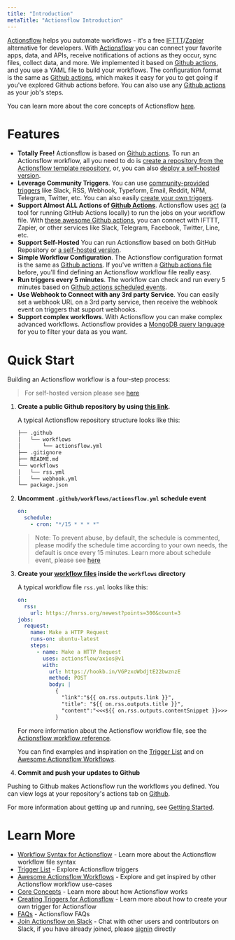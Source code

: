 ```yaml
---
title: "Introduction"
metaTitle: "Actionsflow Introduction"
---
```


[Actionsflow](https://github.com/actionsflow/actionsflow) helps you automate workflows - it's a free [IFTTT](https://ifttt.com/)/[Zapier](https://zapier.com/) alternative for developers. With [Actionsflow](https://github.com/actionsflow/actionsflow) you can connect your favorite apps, data, and APIs, receive notifications of actions as they occur, sync files, collect data, and more. We implemented it based on [Github actions](https://docs.github.com/en/actions), and you use a YAML file to build your workflows. The configuration format is the same as [Github actions](https://docs.github.com/en/actions/configuring-and-managing-workflows/configuring-a-workflow), which makes it easy for you to get going if you've explored Github actions before. You can also use any [Github actions](https://github.com/marketplace?type=actions) as your job's steps.

You can learn more about the core concepts of Actionsflow [here](/docs/concepts.md).

# Features

- **Totally Free!** Actionsflow is based on [Github actions](https://docs.github.com/en/actions). To run an Actionsflow workflow, all you need to do is [create a repository from the Actionsflow template repository](https://github.com/actionsflow/actionsflow-workflow-default/generate), or, you can also [deploy a self-hosted version](/docs/self-hosted.md).
- **Leverage Community Triggers**. You can use [community-provided triggers](/docs/triggers.md#triggers-list) like Slack, RSS, Webhook, Typeform, Email, Reddit, NPM, Telegram, Twitter, etc. You can also easily [create your own triggers](/docs/creating-triggers.md).
- **Support Almost ALL Actions of [Github Actions](https://github.com/marketplace?type=actions)**. Actionsflow uses [act](https://github.com/nektos/act) (a tool for running GitHub Actions locally) to run the jobs on your workflow file. With [these awesome Github actions](/docs/actions.md), you can connect with IFTTT, Zapier, or other services like Slack, Telegram, Facebook, Twitter, Line, etc.
- **Support Self-Hosted** You can run Actionsflow based on both GitHub Repository or [a self-hosted version](/docs/self-hosted.md).
- **Simple Workflow Configuration**. The Actionsflow configuration format is the same as [Github actions](https://docs.github.com/en/actions/configuring-and-managing-workflows/configuring-a-workflow). If you've written a [Github actions file](https://docs.github.com/en/actions/configuring-and-managing-workflows/configuring-a-workflow) before, you'll find defining an Actionsflow workflow file really easy.
- **Run triggers every 5 minutes**. The workflow can check and run every 5 minutes based on [Github actions scheduled events](https://docs.github.com/en/actions/reference/events-that-trigger-workflows#scheduled-events).
- **Use Webhook to Connect with any 3rd party Service**. You can easily set a webhook URL on a 3rd party service, then receive the webhook event on triggers that support webhooks.
- **Support complex workflows**. With Actionsflow you can make complex advanced workflows. Actionsflow provides a [MongoDB query language](/docs/workflow.md#ontriggerconfigfilter) for you to filter your data as you want.

# Quick Start

Building an Actionsflow workflow is a four-step process:

> For self-hosted version please see [here](/docs/self-hosted.md)

1. **Create a public Github repository by using [this link](https://github.com/actionsflow/actionsflow-workflow-default/generate).**

   A typical Actionsflow repository structure looks like this:

   ```sh
   ├── .github
   │   └── workflows
   │       └── actionsflow.yml
   ├── .gitignore
   ├── README.md
   └── workflows
   │   └── rss.yml
   │   └── webhook.yml
   └── package.json
   ```

1. **Uncomment `.github/workflows/actionsflow.yml` schedule event**

   ```yml
   on:
     schedule:
       - cron: "*/15 * * * *"
   ```

   > Note: To prevent abuse, by default, the schedule is commented, please modify the schedule time according to your own needs, the default is once every 15 minutes. Learn more about schedule event, please see [here](https://docs.github.com/en/actions/reference/events-that-trigger-workflows#schedule)

1. **Create your [workflow files](/docs/workflow.md) inside the `workflows` directory**

   A typical workflow file `rss.yml` looks like this:

   ```yaml
   on:
     rss:
       url: https://hnrss.org/newest?points=300&count=3
   jobs:
     request:
       name: Make a HTTP Request
       runs-on: ubuntu-latest
       steps:
         - name: Make a HTTP Request
           uses: actionsflow/axios@v1
           with:
             url: https://hookb.in/VGPzxoWbdjtE22bwznzE
             method: POST
             body: |
               {
                 "link":"${{ on.rss.outputs.link }}", 
                 "title": "${{ on.rss.outputs.title }}",
                 "content":"<<<${{ on.rss.outputs.contentSnippet }}>>>"
               }
   ```

   For more information about the Actionsflow workflow file, see the
   [Actionsflow workflow reference](/docs/workflow.md).

   You can find examples and inspiration on the [Trigger List](/docs/triggers.md) and on [Awesome Actionsflow Workflows](https://github.com/actionsflow/awesome-actionsflow).

1. **Commit and push your updates to Github**

Pushing to Github makes Actionsflow run the workflows you defined. You can view logs at your repository's actions tab on [Github](https://github.com).

For more information about getting up and running, see [Getting Started](/docs/getting-started.md).

# Learn More

- [Workflow Syntax for Actionsflow](/docs/workflow.md) - Learn more about the Actionsflow workflow file syntax
- [Trigger List](/docs/triggers.md) - Explore Actionsflow triggers
- [Awesome Actionsflow Workflows](https://github.com/actionsflow/awesome-actionsflow) - Explore and get inspired by other Actionsflow workflow use-cases
- [Core Concepts](/docs/concepts.md) - Learn more about how Actionsflow works
- [Creating Triggers for Actionsflow](/docs/creating-triggers.md) - Learn more about how to create your own trigger for Actionsflow
- [FAQs](/docs/faqs.md) - Actionsflow FAQs
- [Join Actionsflow on Slack](https://forms.gle/9VvTVne6oU7zBCeVA) - Chat with other users and contributors on Slack, if you have already joined, please [signin](https://actionsflow.slack.com) directly
